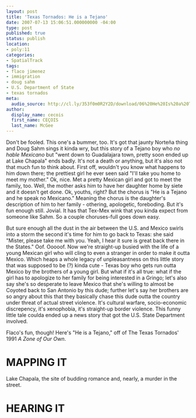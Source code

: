 ```yaml
---
layout: post
title: 'Texas Tornados: He is a Tejano'
date: 2007-07-13 15:06:51.000000000 -04:00
type: post
published: true
status: publish
location:
- poly:11
categories:
- SpatialTrack
tags:
- flaco jimenez
- immigration
- doug sahm
- U.S. Department of State
- texas tornados
meta:
  audio_source: http://cl.ly/353f0m0R2Y2D/download/06%20He%20Is%20a%20Tejano.mp3
author:
  display_name: cecois
  first_name: CEÇOIS
  last_name: McGee
---
```

Don't be fooled. This one's a bummer, too. It's got that jaunty Norteña thing and Doug Sahm sings it kinda wry, but this story of a Tejano boy who <em>no hable Mexicano</em> but "went down to Guadalajara town, pretty soon ended up at Lake Chapala" ends badly. It's not a death or anything, but it's also not that much fun to think about. First off, wouldn't you know what happens to him down there; the prettiest girl he ever seen said "I'll take you home to meet my mother." Ok, nice. Met a pretty Mexican girl and got to meet the family, too. Well, the mother asks him to have her daughter home by siete and it doesn't get done. Ok, youths, right? But the chorus is "He is a Tejano and he speak no Mexicano." Meaning the chorus is the daughter's description of him to her family - othering, apologetic, foreboding. But it's fun enough still. Jovial. It has that Tex-Mex wink that you kinda expect from someone like Sahm. So a couple choruses-full goes down easy.

But sure enough all the dust in the air between the U.S. and Mexico swirls into a storm the second it's time for him to go back to Texas: she said "Mister, please take me with you. Yeah, I hear it sure is great back there in the States." Oof. Ooooof. Now we're straight-up busied with the life of a young Mexican girl who will cling to even a stranger in order to make it outta Mexico. Which heaps a whole legacy of unpleasantness on this little story that was supposed to be (?) kinda cute - Texas boy who gets run outta Mexico by the brothers of a young girl. But what if it's all true: what if the girl has to apologize to her family for being interested in a Gringo; let's also say she's so desperate to leave Mexico that she's willing to almost be Coyoted back to San Antonio by this dude; further let's say her brothers are so angry about this that they basically chase this dude outta the country under threat of actual street violence. It's cultural warfare, socio-economic discrepency, it's xenophobia, it's straight-up border violence. This funny little tale coulda ended up a news story that got the U.S. State Department involved.

Flaco's fun, though! Here's "He is a Tejano," off of The Texas Tornados' 1991 <em>A Zone of Our Own</em>.

# MAPPING IT
<span data-target="milleria" data-id="gD11" class="trigger">Lake Chapala</span>, the site of budding romance and, nearly, a murder in the street.

# HEARING IT
<!-- <iframe src="https://embed.spotify.com/?uri=spotify%3Atrack%3A2UiHNKhHZZ3Vn4giV030pm" width="400" height="180" frameborder="0" allowtransparency="true"></iframe> -->